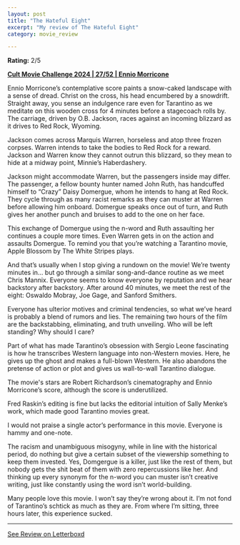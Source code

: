 ```yaml
---
layout: post
title: "The Hateful Eight"
excerpt: "My review of The Hateful Eight"
category: movie_review

---
```


**Rating:** 2/5

<b><a href="https://boxd.it/rIGbC/detail">Cult Movie Challenge 2024 | 27/52 | Ennio Morricone</a></b>

Ennio Morricone’s contemplative score paints a snow-caked landscape with a sense of dread. Christ on the cross, his head encumbered by a snowdrift. Straight away, you sense an indulgence rare even for Tarantino as we meditate on this wooden cross for 4 minutes before a stagecoach rolls by. The carriage, driven by O.B. Jackson, races against an incoming blizzard as it drives to Red Rock, Wyoming.

Jackson comes across Marquis Warren, horseless and atop three frozen corpses. Warren intends to take the bodies to Red Rock for a reward. Jackson and Warren know they cannot outrun this blizzard, so they mean to hide at a midway point, Minnie’s Haberdashery.

Jackson might accommodate Warren, but the passengers inside may differ. The passenger, a fellow bounty hunter named John Ruth, has handcuffed himself to “Crazy” Daisy Domergue, whom he intends to hang at Red Rock. They cycle through as many racist remarks as they can muster at Warren before allowing him onboard. Domergue speaks once out of turn, and Ruth gives her another punch and bruises to add to the one on her face.

This exchange of Domergue using the n-word and Ruth assaulting her continues a couple more times. Even Warren gets in on the action and assaults Domergue. To remind you that you’re watching a Tarantino movie, Apple Blossom by The White Stripes plays.

And that’s usually when I stop giving a rundown on the movie! We’re twenty minutes in… but go through a similar song-and-dance routine as we meet Chris Mannix. Everyone seems to know everyone by reputation and we hear backstory after backstory. After around 40 minutes, we meet the rest of the eight: Oswaldo Mobray, Joe Gage, and Sanford Smithers.

Everyone has ulterior motives and criminal tendencies, so what we’ve heard is probably a blend of rumors and lies. The remaining two hours of the film are the backstabbing, eliminating, and truth unveiling. Who will be left standing? Why should I care?

Part of what has made Tarantino’s obsession with Sergio Leone fascinating is how he transcribes Western language into non-Western movies. Here, he gives up the ghost and makes a full-blown Western. He also abandons the pretense of action or plot and gives us wall-to-wall Tarantino dialogue.

The movie's stars are Robert Richardson’s cinematography and Ennio Morricone’s score, although the score is underutilized.

Fred Raskin’s editing is fine but lacks the editorial intuition of Sally Menke’s work, which made good Tarantino movies great.

I would not praise a single actor’s performance in this movie. Everyone is hammy and one-note.

The racism and unambiguous misogyny, while in line with the historical period, do nothing but give a certain subset of the viewership something to keep them invested. Yes, Domgergue is a killer, just like the rest of them, but nobody gets the shit beat of them with zero repercussions like her. And thinking up every synonym for the n-word you can muster isn’t creative writing, just like constantly using the word isn’t world-building.

Many people love this movie. I won’t say they’re wrong about it. I’m not fond of Tarantino’s schtick as much as they are. From where I’m sitting, three hours later, this experience sucked.

<hr>

[See Review on Letterboxd](https://boxd.it/6MFZXv)
